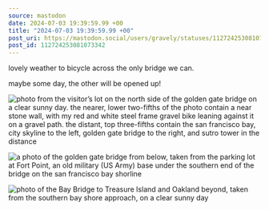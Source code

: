 ```yaml
---
source: mastodon
date: 2024-07-03 19:39:59.99 +00
title: "2024-07-03 19:39:59.99 +00"
post_uri: https://mastodon.social/users/gravely/statuses/112724253081073342
post_id: 112724253081073342
---
```

lovely weather to bicycle across the only bridge we can.

maybe some day, the other will be opened up!


![photo from the visitor’s lot on the north side of the golden gate bridge on a clear sunny day. the nearer, lower two-fifths of the photo contain a near stone wall, with my red and white steel frame gravel bike leaning against it on a gravel path. the distant, top three-fifths contain the san francisco bay, city skyline to the left, golden gate bridge to the right, and sutro tower in the distance](/images/112724252072234598.jpeg)

![a photo of the golden gate bridge from below, taken from the parking lot at Fort Point, an old military (US Army) base under the southern end of the bridge on the san francisco bay shorline](/images/112724252446919041.jpeg)

![photo of the Bay Bridge to Treasure Island and Oakland beyond, taken from the southern bay shore approach, on a clear sunny day](/images/112724252829644103.jpeg)

